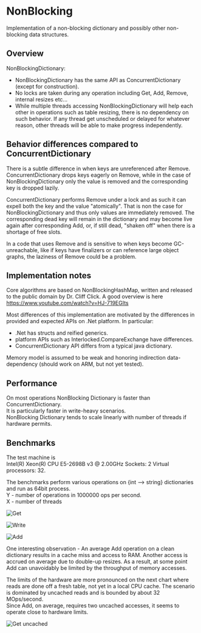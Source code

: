 # NonBlocking
Implementation of a non-blocking dictionary and possibly other non-blocking data structures.

## Overview

NonBlockingDictionary:

- NonBlockingDictionary has the same API as ConcurrentDictionary (except for construction).
- No locks are taken during any operation including Get, Add, Remove, internal resizes etc...
- While multiple threads accessing NonBlockingDictionary will help each other in operations such as table resizing, there is no dependency on such behavior. If any thread get unscheduled or delayed for whatever reason, other threads will be able to make progress independently.

## Behavior differences compared to ConcurrentDictionary
There is a subtle difference in when keys are unreferenced after Remove. ConcurrentDictionary drops keys eagerly on Remove, while in the case of NonBlockingDictionary only the value is removed and the corresponding key is dropped lazily.  

ConcurrentDictionary performs Remove under a lock and as such it can expell both the key and the value "atomically". That is non the case for NonBlockingDictionary and thus only values are immediately removed. The corresponding dead key will remain in the dictionary and may become live again after corresponding Add, or, if still dead, "shaken off" when there is a shortage of free slots.

In a code that uses Remove and is sensitive to when keys become GC-unreachable, like if keys have finalizers or can reference large object graphs, the laziness of Remove could be a problem.

## Implementation notes
Core algorithms are based on NonBlockingHashMap, written and released to the public domain by Dr. Cliff Click.
A good overview is here https://www.youtube.com/watch?v=HJ-719EGIts

Most differences of this implementation are motivated by the differences in provided and expected APIs on .Net platform. In particular:
- .Net has structs and reified generics.
- platform APIs such as Interlocked.CompareExchange have differences.
- ConcurrentDictionary API differs from a typical java dictionary.

Memory model is assumed to be weak and honoring indirection data-dependency (should work on ARM, but not yet tested).

## Performance

On most operations NonBlocking Dictionary is faster than ConcurrentDictionary.  
It is particularly faster in write-heavy scenarios.  
NonBlocking Dictionary tends to scale linearly with number of threads if hardware permits.  

## Benchmarks

The test machine is  
	Intel(R) Xeon(R) CPU E5-2698B v3 @ 2.00GHz	Sockets:	2	Virtual processors:	32.

The benchmarks perform various operations on {int --> string} dictionaries and run as 64bit process.  
Y - number of operations in 1000000 ops per second.  
X - number of threads  

![Get](/../pictures//Graphs/Read.png?raw=true "Random Get")

![Write](/../pictures//Graphs/Write.png?raw=true "Random Write")

![Add](/../pictures//Graphs/Add.png?raw=true "Random Add")

One interesting observation - An average Add operation on a clean dictionary results in a cache miss and access to RAM. Another access is accrued on average due to double-up resizes. As a result, at some point Add can unavoidably be limited by the throughput of memory accesses. 

The limits of the hardware are more pronounced on the next chart where reads are done off a fresh table, not yet in a local CPU cache.
The scenario is dominated by uncached reads and is bounded by about 32 MOps/second.  
Since Add, on average, requires two uncached accesses, it seems to operate close to hardware limits.

![Get uncached](/../pictures//Graphs/ReadNocached.png?raw=true "Random Get fm Fresh table")




